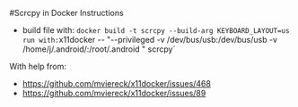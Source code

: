 #Scrcpy in Docker
Instructions
- build file with:
`docker build -t scrcpy --build-arg KEYBOARD_LAYOUT=us`
` run with:
`x11docker --  "--privileged -v /dev/bus/usb:/dev/bus/usb -v /home/j/.android/:/root/.android "  scrcpy`

With help from:
- https://github.com/mviereck/x11docker/issues/468
- https://github.com/mviereck/x11docker/issues/89
